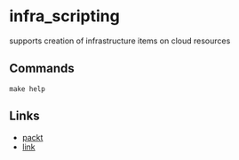 # infra_scripting
supports creation of infrastructure items on cloud resources

## Commands

```
make help
```

## Links
- [packt](https://subscription.packtpub.com/book/cloud-and-networking/9781786464910/3/ch03lvl1sec48/one-makefile-to-rule-them-all)
- [link](https://marmelab.com/blog/2016/02/29/auto-documented-makefile.html)